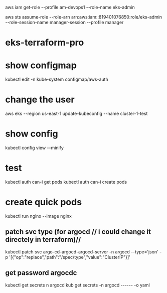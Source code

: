 aws iam get-role --profile am-devops1 --role-name eks-admin

aws sts assume-role --role-arn arn:aws:iam::819401076850:role/eks-admin --role-session-name manager-session --profile manager 
# eks-terraform-pro

# show configmap 
kubectl edit -n kube-system configmap/aws-auth

# change the user

aws eks --region us-east-1 update-kubeconfig --name cluster-1-test 
# show config
kubectl config view --minify 

# test
kubectl auth can-i get pods 
kubectl auth can-i create pods

# create quick pods
kubectl run nginx --image nginx

## patch svc type (for argocd // i could change it directely in terraform)//
kubectl patch svc argo-cd-argocd-argocd-server -n argocd --type='json' -p '[{"op":"replace","path":"/spec/type","value":"ClusterIP"}]'

## get password argocdc 

kubectl get secrets n argocd
kub get secrets -n argocd ------ -o yaml 